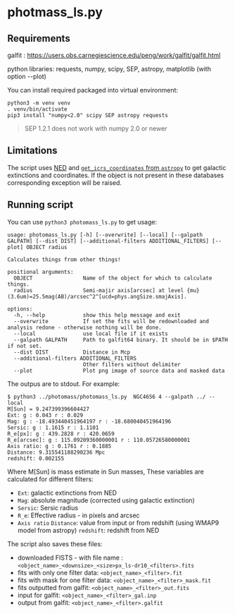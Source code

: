 # photmass_ls.py

## Requirements 

galfit : https://users.obs.carnegiescience.edu/peng/work/galfit/galfit.html

python libraries:
requests, numpy, scipy, SEP, astropy, matplotlib (with option --plot)


You can install required packaged into virtual environment:
```
python3 -m venv venv
. venv/bin/activate
pip3 install "numpy<2.0" scipy SEP astropy requests
```

> SEP 1.2.1 does not work with numpy 2.0 or newer

## Limitations
The script uses [NED](ned.ipac.caltech.edu) and [`get_icrs_coordinates` from `astropy`](cds.unistra.fr) to get galactic extinctions and coordinates.
If the object is not present in these databases corresponding exception will be raised.


## Running script
You can use `python3 photomass_ls.py` to get usage:
```
usage: photomass_ls.py [-h] [--overwrite] [--local] [--galpath GALPATH] [--dist DIST] [--additional-filters ADDITIONAL_FILTERS] [--plot] OBJECT radius

Calculates things from other things!

positional arguments:
  OBJECT                Name of the object for which to calculate things.
  radius                Semi-majir axis[arcsec] at level {mu}(3.6um)=25.5mag(AB)/arcsec^2^[ucd=phys.angSize.smajAxis].

options:
  -h, --help            show this help message and exit
  --overwrite           If set the fits will be redownloaded and analysis redone - otherwise nothing will be done.
  --local               use local file if it exists
  --galpath GALPATH     Path to galfit64 binary. It should be in $PATH if not set.
  --dist DIST           Distance in Mcp
  --additional-filters ADDITIONAL_FILTERS
                        Other filters without delimiter
  --plot                Plot png image of source data and masked data
```

The outpus are to stdout. For example:
```
$ python3 ../photomass/photomass_ls.py  NGC4656 4 --galpath ../ --local
M[Sun] = 9.247399396604427
Ext: g : 0.043 r : 0.029
Mag: g : -18.493440451964197 r : -18.680040451964196
Sersic: g : 1.1615 r : 1.1101
R_e[px]: g : 439.2828 r : 420.0659
R_e[arcsec]: g : 115.09209360000001 r : 110.05726580000001
Axis ratio: g : 0.1761 r : 0.1885
Distance: 9.315541188290236 Mpc
redshift: 0.002155
```
Where M[Sun] is mass estimate in Sun masses, 
These variables are calculated for different filters:
 - `Ext`: galactic extinctions from NED 
 - `Mag`: absolute magnitude (corrected using galactic extinction)
 - `Sersic`: Sersic radius
 - `R_e`: Effective radius - in pixels and arcsec
 - `Axis ratio`
`Distance`: value from input or from redshift (using WMAP9 model from astropy)
`redshift`: redshift from NED 


The script also saves these files:
 - downloaded FISTS - with file name : `<object_name>_<downsize>_<size>px_ls-dr10_<filters>.fits`
 - fits with only one filter data: `<object_name>_<filter>.fit`
 - fits with mask for one filter data: `<object_name>_<filter>_mask.fit`
 - fits outputted from galfit: `<object_name>_<filter>_out.fits`
 - input for galfit: `<object_name>_<filter>_gal.inp`
 - output from galfit: `<object_name>_<filter>.galfit`

